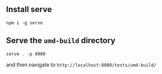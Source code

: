 ## Install serve

```
npm i -g serve
```

## Serve the `umd-build` directory
``` 
serve . -p 8080
```

and then navigate to `http://localhost:8080/tests/umd-build/`

